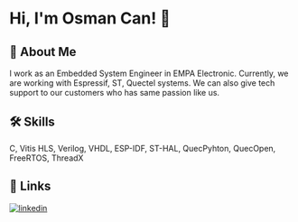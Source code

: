 # Hi, I'm Osman Can! 👋


## 🚀 About Me

I work as an Embedded System Engineer in EMPA Electronic. Currently, we are working with 
Espressif, ST, Quectel systems. We can also give tech support to our customers who has same 
passion like us.

## 🛠 Skills
C, Vitis HLS, Verilog, VHDL, ESP-IDF, ST-HAL, QuecPyhton, QuecOpen, FreeRTOS, ThreadX


## 🔗 Links
[![linkedin](https://img.shields.io/badge/linkedin-0A66C2?style=for-the-badge&logo=linkedin&logoColor=white)](https://www.linkedin.com/in/osman-can-g%C3%BCd%C3%BCl-989963169)
